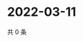 # 2022-03-11

共 0 条

<!-- BEGIN WEIBO -->
<!-- 最后更新时间 Fri Mar 11 2022 21:17:59 GMT+0800 (China Standard Time) -->

<!-- END WEIBO -->
